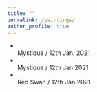 ```yaml
---
title: ""
permalink: /paintings/
author_profile: true
---
```


<div class="paintings_wrapper">
	<ul>
		<span><a target="_blank" href="/paintings/abstract_2.JPG"><li class="paintings" style="background-image: url('/paintings/abstract_2_small.JPG');"></li></a><span class="p_desc">Mystique / 12th Jan, 2021</span></span>
		<span><a target="_blank" href="/paintings/abstract_1.JPG"><li class="paintings" style="background-image: url('/paintings/abstract_1_small.JPG');"></li></a><span class="p_desc">Mystique / 12th Jan 2021</span></span>
		<span><a target="_blank" href="/paintings/dancer_1.jpeg"><li class="paintings" style="background-image: url('/paintings/dancer_1_small.jpeg');"></li></a><span class="p_desc">Red Swan / 12th Jan 2021</span></span>
	</ul>
</div>